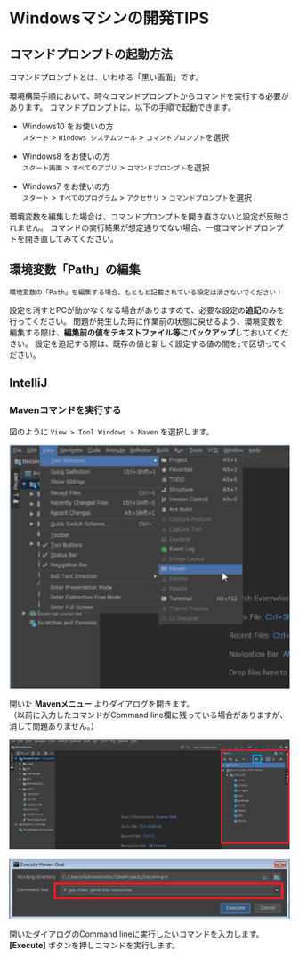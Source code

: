 # Windowsマシンの開発TIPS

## コマンドプロンプトの起動方法

コマンドプロンプトとは、いわゆる「黒い画面」です。

環境構築手順において、時々コマンドプロンプトからコマンドを実行する必要があります。
コマンドプロンプトは、以下の手順で起動できます。

* Windows10 をお使いの方<br>
`スタート` > `Windows システムツール` > `コマンドプロンプト`を選択

* Windows8 をお使いの方<br>
`スタート画面` > `すべてのアプリ` > `コマンドプロンプト`を選択

* Windows7 をお使いの方<br>
`スタート` > `すべてのプログラム` > `アクセサリ` > `コマンドプロンプト`を選択

環境変数を編集した場合は、コマンドプロンプトを開き直さないと設定が反映されません。
コマンドの実行結果が想定通りでない場合、一度コマンドプロンプトを開き直してみてください。

## 環境変数「Path」の編集

`環境変数の「Path」を編集する場合、もともと記載されている設定は消さないでください！`

設定を消すとPCが動かなくなる場合がありますので、必要な設定の**追記**のみを行ってください。
問題が発生した時に作業前の状態に戻せるよう、環境変数を編集する際は、**編集前の値をテキストファイル等にバックアップ**しておいてください。
設定を追記する際は、既存の値と新しく設定する値の間を`;`で区切ってください。

## IntelliJ
### Mavenコマンドを実行する
図のように `View > Tool Windows > Maven` を選択します。
<p>
    <img src="../image/intellij_open_maven.png" width="600" />
</p>

開いた **Mavenメニュー** よりダイアログを開きます。<br/>
（以前に入力したコマンドがCommand line欄に残っている場合がありますが、消して問題ありません。）
<p>
    <img src="../image/intellij_opened_maven.png" width="600" />
</p>
<p>
    <img src="../image/intellij_maven_gsp_command.png" width="600" />
</p>

開いたダイアログのCommand lineに実行したいコマンドを入力します。<br/>
**[Execute]** ボタンを押しコマンドを実行します。
